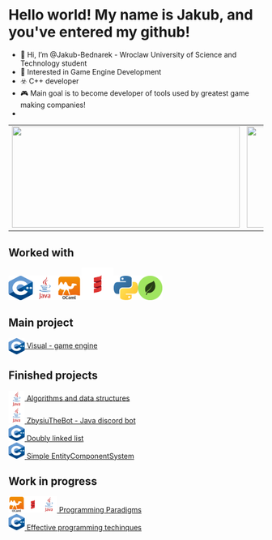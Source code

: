# Hello world! My name is Jakub, and you've entered my github!

- 👋 Hi, I’m @Jakub-Bednarek - Wroclaw University of Science and Technology student
- 👀 Interested in Game Engine Development
- :biohazard: C++ developer
- :video_game: Main goal is to become developer of tools used by greatest game making companies!
- 

<table>
  <tr>
    <td valing="top">
      <img src="https://github-readme-stats.vercel.app/api/?username=Jakub-Bednarek&count_private=true&theme=tokyonight&showicons=true" height=200 width=450>
    </td>
    <td valing="top">
      <img src="https://github-readme-stats.vercel.app/api/top-langs/?username=Jakub-Bednarek&langs_count=5&theme=tokyonight)" height=200 width=300>
    </td>
  </tr>
 </table>

## Worked with
<img src="icons/cpp.png" alt="C++" width="48" height="48"><img src="icons/java.png" alt="Java" width="48" height="48"><img src="icons/ocaml.png" alt="Ocaml" width="48" height="48"><img src="icons/scala.png" alt="C++" width="64" height="64"><img src="icons/python.png" alt="Python" width="48" height="48"><img src="icons/mongodb.png" alt="MongoDB" width="48" height="48">

## Main project
<img style="vertical-align:middle" src="icons/cpp.png" alt="C++" width="32" height="32"><a href="https://github.com/Jakub-Bednarek/vis"> Visual - game engine</a>

## Finished projects
<img style="vertical-align:middle" src="icons/java.png" alt="Java" width="32" height="32"><a href="https://github.com/Jakub-Bednarek/programmin-paradigms"> Algorithms and data structures</a></br>
<img src="icons/java.png" alt="Java" width="32" height="32"><a href="https://github.com/Jakub-Bednarek/zbysiu_the_bot"> ZbysiuTheBot - Java discord bot</a></br>
<img src="icons/cpp.png" alt="C++" width="32" height="32"><a href="https://github.com/Jakub-Bednarek/DoublyLinkedList"> Doubly linked list</a></br>
<img src="icons/cpp.png" alt="C++" width="32" height="32"><a href="https://github.com/Jakub-Bednarek/ECS"> Simple EntityComponentSystem</a></br>

## Work in progress
<img src="icons/ocaml.png" alt="OCaml" width="32" height="32"><img src="icons/scala.png" alt="Scala" width="32" height="32"><img src="icons/java.png" alt="Java" width="32" height="32"><a href="https://github.com/Jakub-Bednarek/programming_paradigms"> Programming Paradigms</a></br>
<img src="icons/cpp.png" alt="C++" width="32" height="32"><a href="https://github.com/Jakub-Bednarek/effective_programming_tech"> Effective programming techinques</a></br>
